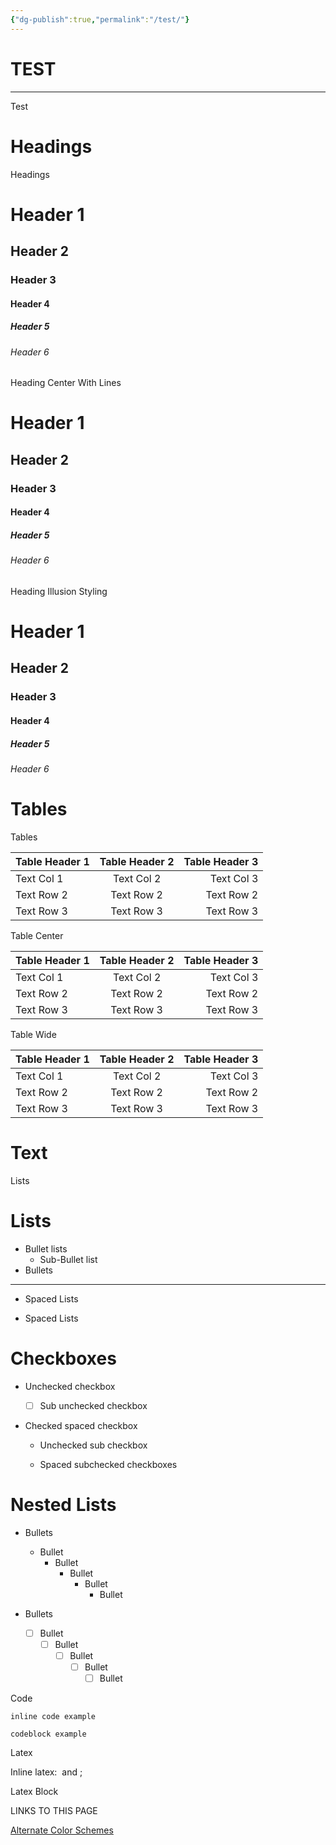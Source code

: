 ```yaml
---
{"dg-publish":true,"permalink":"/test/"}
---
```



# TEST

---

Test

# Headings

Headings

# Header 1

## Header 2

### Header 3

#### Header 4

##### Header 5

###### Header 6

Heading Center With Lines

# Header 1

## Header 2

### Header 3

#### Header 4

##### Header 5

###### Header 6

Heading Illusion Styling

# Header 1

## Header 2

### Header 3

#### Header 4

##### Header 5

###### Header 6

# Tables

Tables

|Table Header 1|Table Header 2|Table Header 3|
|---|:-:|--:|
|Text Col 1|Text Col 2|Text Col 3|
|Text Row 2|Text Row 2|Text Row 2|
|Text Row 3|Text Row 3|Text Row 3|

Table Center

|Table Header 1|Table Header 2|Table Header 3|
|---|:-:|--:|
|Text Col 1|Text Col 2|Text Col 3|
|Text Row 2|Text Row 2|Text Row 2|
|Text Row 3|Text Row 3|Text Row 3|

Table Wide

|Table Header 1|Table Header 2|Table Header 3|
|---|:-:|--:|
|Text Col 1|Text Col 2|Text Col 3|
|Text Row 2|Text Row 2|Text Row 2|
|Text Row 3|Text Row 3|Text Row 3|

# Text

Lists

# Lists

- Bullet lists
    - Sub-Bullet list
- Bullets

---

- Spaced Lists
    
- Spaced Lists
    

# Checkboxes

- Unchecked checkbox
    
    - [ ] Sub unchecked checkbox
- Checked spaced checkbox
    
    - Unchecked sub checkbox
        
    - Spaced subchecked checkboxes
        

# Nested Lists

- Bullets
    
    - Bullet
        - Bullet
            - Bullet
                - Bullet
                    - Bullet
- Bullets
    
    - [ ] Bullet
        - [ ] Bullet
            - [ ] Bullet
                - [ ] Bullet
                    - [ ] Bullet

Code

`inline code example`

```
codeblock example
```

Latex

Inline latex:  and ; 

Latex Block  

LINKS TO THIS PAGE

[Alternate Color Schemes](https://publish.obsidian.md/slrvb-docs/ITS+Theme/Alternate+Color+Schemes)